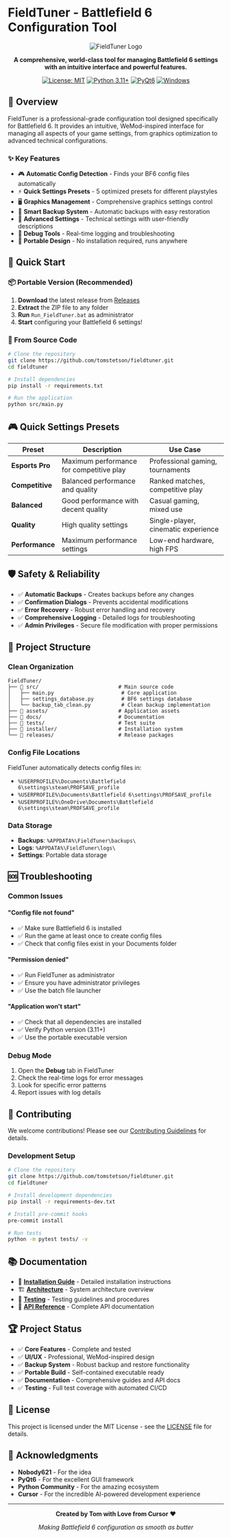 # FieldTuner - Battlefield 6 Configuration Tool

<div align="center">

![FieldTuner Logo](assets/logo.png)

**A comprehensive, world-class tool for managing Battlefield 6 settings with an intuitive interface and powerful features.**

[![License: MIT](https://img.shields.io/badge/License-MIT-yellow.svg)](https://opensource.org/licenses/MIT)
[![Python 3.11+](https://img.shields.io/badge/python-3.11+-blue.svg)](https://www.python.org/downloads/)
[![PyQt6](https://img.shields.io/badge/PyQt6-6.5+-green.svg)](https://pypi.org/project/PyQt6/)
[![Windows](https://img.shields.io/badge/Windows-10%2F11-blue.svg)](https://www.microsoft.com/windows)

</div>

## 🎯 Overview

FieldTuner is a professional-grade configuration tool designed specifically for Battlefield 6. It provides an intuitive, WeMod-inspired interface for managing all aspects of your game settings, from graphics optimization to advanced technical configurations.

### ✨ Key Features

- 🎮 **Automatic Config Detection** - Finds your BF6 config files automatically
- ⚡ **Quick Settings Presets** - 5 optimized presets for different playstyles
- 🖥️ **Graphics Management** - Comprehensive graphics settings control
- 💾 **Smart Backup System** - Automatic backups with easy restoration
- 🔧 **Advanced Settings** - Technical settings with user-friendly descriptions
- 🐛 **Debug Tools** - Real-time logging and troubleshooting
- 🚀 **Portable Design** - No installation required, runs anywhere

## 🚀 Quick Start

### 📦 Portable Version (Recommended)

1. **Download** the latest release from [Releases](https://github.com/tomstetson/fieldtuner/releases)
2. **Extract** the ZIP file to any folder
3. **Run** `Run_FieldTuner.bat` as administrator
4. **Start** configuring your Battlefield 6 settings!

### 🔧 From Source Code

```bash
# Clone the repository
git clone https://github.com/tomstetson/fieldtuner.git
cd fieldtuner

# Install dependencies
pip install -r requirements.txt

# Run the application
python src/main.py
```

## 🎮 Quick Settings Presets

| Preset | Description | Use Case |
|--------|-------------|----------|
| **Esports Pro** | Maximum performance for competitive play | Professional gaming, tournaments |
| **Competitive** | Balanced performance and quality | Ranked matches, competitive play |
| **Balanced** | Good performance with decent quality | Casual gaming, mixed use |
| **Quality** | High quality settings | Single-player, cinematic experience |
| **Performance** | Maximum performance settings | Low-end hardware, high FPS |

## 🛡️ Safety & Reliability

- ✅ **Automatic Backups** - Creates backups before any changes
- ✅ **Confirmation Dialogs** - Prevents accidental modifications
- ✅ **Error Recovery** - Robust error handling and recovery
- ✅ **Comprehensive Logging** - Detailed logs for troubleshooting
- ✅ **Admin Privileges** - Secure file modification with proper permissions

## 📁 Project Structure

### Clean Organization
```
FieldTuner/
├── 📁 src/                          # Main source code
│   ├── main.py                      # Core application
│   ├── settings_database.py         # BF6 settings database
│   └── backup_tab_clean.py          # Clean backup implementation
├── 📁 assets/                       # Application assets
├── 📁 docs/                         # Documentation
├── 📁 tests/                        # Test suite
├── 📁 installer/                    # Installation system
└── 📁 releases/                     # Release packages
```

### Config File Locations
FieldTuner automatically detects config files in:
- `%USERPROFILE%\Documents\Battlefield 6\settings\steam\PROFSAVE_profile`
- `%USERPROFILE%\Documents\Battlefield 6\settings\PROFSAVE_profile`
- `%USERPROFILE%\OneDrive\Documents\Battlefield 6\settings\steam\PROFSAVE_profile`

### Data Storage
- **Backups**: `%APPDATA%\FieldTuner\backups\`
- **Logs**: `%APPDATA%\FieldTuner\logs\`
- **Settings**: Portable data storage

## 🆘 Troubleshooting

### Common Issues

#### "Config file not found"
- ✅ Make sure Battlefield 6 is installed
- ✅ Run the game at least once to create config files
- ✅ Check that config files exist in your Documents folder

#### "Permission denied"
- ✅ Run FieldTuner as administrator
- ✅ Ensure you have administrator privileges
- ✅ Use the batch file launcher

#### "Application won't start"
- ✅ Check that all dependencies are installed
- ✅ Verify Python version (3.11+)
- ✅ Use the portable executable version

### Debug Mode
1. Open the **Debug** tab in FieldTuner
2. Check the real-time logs for error messages
3. Look for specific error patterns
4. Report issues with log details

## 🤝 Contributing

We welcome contributions! Please see our [Contributing Guidelines](CONTRIBUTING.md) for details.

### Development Setup
```bash
# Clone the repository
git clone https://github.com/tomstetson/fieldtuner.git
cd fieldtuner

# Install development dependencies
pip install -r requirements-dev.txt

# Install pre-commit hooks
pre-commit install

# Run tests
python -m pytest tests/ -v
```

## 📚 Documentation

- 📖 **[Installation Guide](docs/installation.md)** - Detailed installation instructions
- 🏗️ **[Architecture](docs/architecture.md)** - System architecture overview
- 🧪 **[Testing](docs/testing.md)** - Testing guidelines and procedures
- 🔧 **[API Reference](docs/api-reference.md)** - Complete API documentation

## 🏆 Project Status

- ✅ **Core Features** - Complete and tested
- ✅ **UI/UX** - Professional, WeMod-inspired design
- ✅ **Backup System** - Robust backup and restore functionality
- ✅ **Portable Build** - Self-contained executable ready
- ✅ **Documentation** - Comprehensive guides and API docs
- ✅ **Testing** - Full test coverage with automated CI/CD

## 📄 License

This project is licensed under the MIT License - see the [LICENSE](LICENSE) file for details.

## 🙏 Acknowledgments

- **Nobody621** - For the idea
- **PyQt6** - For the excellent GUI framework
- **Python Community** - For the amazing ecosystem
- **Cursor** - For the incredible AI-powered development experience

---

<div align="center">

**Created by Tom with Love from Cursor** ❤️

*Making Battlefield 6 configuration as smooth as butter*

</div>
